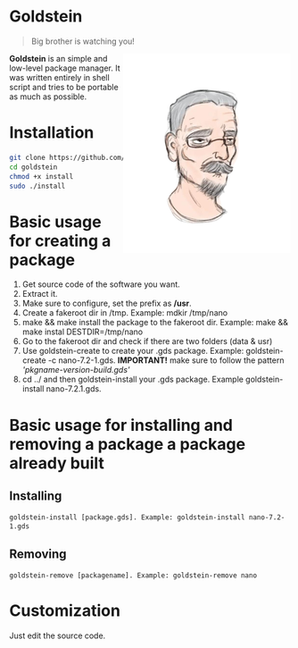 # Goldstein
> Big brother is watching you!
<img src="./img/goldstein.png" width= 300px alt="Goldstein" align="right"/>


**Goldstein** is an simple and low-level package manager. It was written entirely in shell script and tries to be portable as much as possible.

# Installation
```bash
git clone https://github.com/marcotduenas/goldstein
cd goldstein
chmod +x install
sudo ./install
```
# Basic usage for creating a package
1. Get source code of the software you want.
2. Extract it.
3. Make sure to configure, set the prefix as **/usr**.
4. Create a fakeroot dir in /tmp. Example: mdkir /tmp/nano
5. make && make install the package to the fakeroot dir. Example: make && make instal DESTDIR=/tmp/nano
6. Go to the fakeroot dir and check if there are two folders (data & usr)
7. Use goldstein-create to create your .gds package. Example: goldstein-create -c nano-7.2-1.gds. **IMPORTANT!** make sure to follow the pattern *'pkgname-version-build.gds'*
8. cd ../ and then goldstein-install your .gds package. Example goldstein-install nano-7.2.1.gds.

# Basic usage for installing and removing a package a package already built
## Installing
```
goldstein-install [package.gds]. Example: goldstein-install nano-7.2-1.gds
```
## Removing
```
goldstein-remove [packagename]. Example: goldstein-remove nano
```
# Customization
Just edit the source code.
